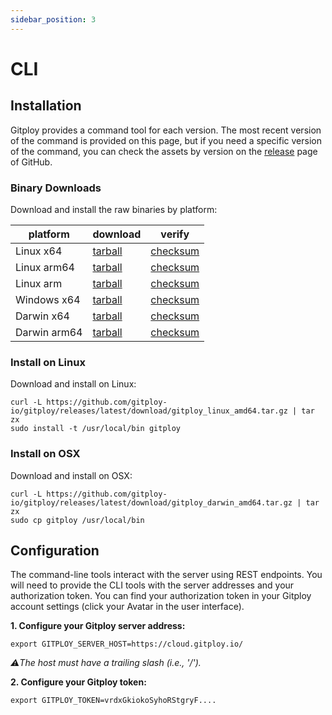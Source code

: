 ```yaml
---
sidebar_position: 3
---
```


# CLI

## Installation

Gitploy provides a command tool for each version. The most recent version of the command is provided on this page, but if you need a specific version of the command, you can check the assets by version on the [release](https://github.com/gitploy-io/gitploy/releases) page of GitHub.

### Binary Downloads

Download and install the raw binaries by platform:

|platform      | download   | verify
|---           |---         |---
|Linux x64     |[tarball](https://github.com/gitploy-io/gitploy/releases/latest/download/gitploy_linux_amd64.tar.gz)   |[checksum](https://github.com/gitploy-io/gitploy/releases/latest/download/gitploy_checksums.txt)
|Linux arm64	  |[tarball](https://github.com/gitploy-io/gitploy/releases/latest/download/gitploy_linux_arm64.tar.gz) |[checksum](https://github.com/gitploy-io/gitploy/releases/latest/download/gitploy_checksums.txt)
|Linux arm	  |[tarball](https://github.com/gitploy-io/gitploy/releases/latest/download/gitploy_linux_arm.tar.gz)     |[checksum](https://github.com/gitploy-io/gitploy/releases/latest/download/gitploy_checksums.txt)
|Windows x64	  |[tarball](https://github.com/gitploy-io/gitploy/releases/latest/download/gitploy_windows_amd64.tar.gz) |[checksum](https://github.com/gitploy-io/gitploy/releases/latest/download/gitploy_checksums.txt)
|Darwin x64	  |[tarball](https://github.com/gitploy-io/gitploy/releases/latest/download/gitploy_darwin_amd64.tar.gz)  |[checksum](https://github.com/gitploy-io/gitploy/releases/latest/download/gitploy_checksums.txt)
|Darwin arm64  |[tarball](https://github.com/gitploy-io/gitploy/releases/latest/download/gitploy_darwin_arm64.tar.gz)  |[checksum](https://github.com/gitploy-io/gitploy/releases/latest/download/gitploy_checksums.txt)

### Install on Linux

Download and install on Linux:

```shell
curl -L https://github.com/gitploy-io/gitploy/releases/latest/download/gitploy_linux_amd64.tar.gz | tar zx
sudo install -t /usr/local/bin gitploy
```

### Install on OSX

Download and install on OSX:

```shell
curl -L https://github.com/gitploy-io/gitploy/releases/latest/download/gitploy_darwin_amd64.tar.gz | tar zx
sudo cp gitploy /usr/local/bin
```

## Configuration

The command-line tools interact with the server using REST endpoints. You will need to provide the CLI tools with the server addresses and your authorization token. You can find your authorization token in your Gitploy account settings (click your Avatar in the user interface).

**1\. Configure your Gitploy server address:**

```shell
export GITPLOY_SERVER_HOST=https://cloud.gitploy.io/
```

*⚠️The host must have a trailing slash (i.e., '/').*

**2\. Configure your Gitploy token:**

```shell
export GITPLOY_TOKEN=vrdxGkiokoSyhoRStgryF....
```
